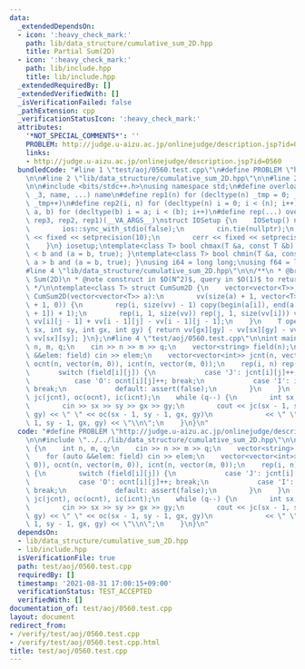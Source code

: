 ```yaml
---
data:
  _extendedDependsOn:
  - icon: ':heavy_check_mark:'
    path: lib/data_structure/cumulative_sum_2D.hpp
    title: Partial Sum(2D)
  - icon: ':heavy_check_mark:'
    path: lib/include.hpp
    title: lib/include.hpp
  _extendedRequiredBy: []
  _extendedVerifiedWith: []
  _isVerificationFailed: false
  _pathExtension: cpp
  _verificationStatusIcon: ':heavy_check_mark:'
  attributes:
    '*NOT_SPECIAL_COMMENTS*': ''
    PROBLEM: http://judge.u-aizu.ac.jp/onlinejudge/description.jsp?id=0560
    links:
    - http://judge.u-aizu.ac.jp/onlinejudge/description.jsp?id=0560
  bundledCode: "#line 1 \"test/aoj/0560.test.cpp\"\n#define PROBLEM \"http://judge.u-aizu.ac.jp/onlinejudge/description.jsp?id=0560\"\
    \n\n#line 2 \"lib/data_structure/cumulative_sum_2D.hpp\"\n\n#line 2 \"lib/include.hpp\"\
    \n\n#include <bits/stdc++.h>\nusing namespace std;\n#define overload3(_1, _2,\
    \ _3, name, ...) name\n#define rep1(n) for (decltype(n) _tmp = 0; _tmp < (n);\
    \ _tmp++)\n#define rep2(i, n) for (decltype(n) i = 0; i < (n); i++)\n#define rep3(i,\
    \ a, b) for (decltype(b) i = a; i < (b); i++)\n#define rep(...) overload3(__VA_ARGS__,\
    \ rep3, rep2, rep1)(__VA_ARGS__)\nstruct IOSetup {\n    IOSetup() noexcept {\n\
    \        ios::sync_with_stdio(false);\n        cin.tie(nullptr);\n        cout\
    \ << fixed << setprecision(10);\n        cerr << fixed << setprecision(10);\n\
    \    }\n} iosetup;\ntemplate<class T> bool chmax(T &a, const T &b) { return a\
    \ < b and (a = b, true); }\ntemplate<class T> bool chmin(T &a, const T &b) { return\
    \ a > b and (a = b, true); }\nusing i64 = long long;\nusing f64 = long double;\n\
    #line 4 \"lib/data_structure/cumulative_sum_2D.hpp\"\n\n/**\n * @brief Partial\
    \ Sum(2D)\n * @note construct in $O(N^2)$, query in $O(1)$ to return partial sum(2D)\n\
    \ */\n\ntemplate<class T> struct CumSum2D {\n    vector<vector<T>> vv;\n    explicit\
    \ CumSum2D(vector<vector<T>> a):\n        vv(size(a) + 1, vector<T>(size(a[0])\
    \ + 1, 0)) {\n        rep(i, size(vv) - 1) copy(begin(a[i]), end(a[i]), begin(vv[i\
    \ + 1]) + 1);\n        rep(i, 1, size(vv)) rep(j, 1, size(vv[i])) vv[i][j] +=\
    \ vv[i][j - 1] + vv[i - 1][j] - vv[i - 1][j - 1];\n    }\n    T operator()(int\
    \ sx, int sy, int gx, int gy) { return vv[gx][gy] - vv[sx][gy] - vv[gx][sy] +\
    \ vv[sx][sy]; }\n};\n#line 4 \"test/aoj/0560.test.cpp\"\n\nint main() {\n    int\
    \ n, m, q;\n    cin >> n >> m >> q;\n    vector<string> field(n);\n    for (auto\
    \ &&elem: field) cin >> elem;\n    vector<vector<int>> jcnt(n, vector(m, 0)),\
    \ ocnt(n, vector(m, 0)), icnt(n, vector(m, 0));\n    rep(i, n) rep(j, m) {\n \
    \       switch (field[i][j]) {\n            case 'J': jcnt[i][j]++; break;\n \
    \           case 'O': ocnt[i][j]++; break;\n            case 'I': icnt[i][j]++;\
    \ break;\n            default: assert(false);\n        }\n    }\n    CumSum2D<int>\
    \ jc(jcnt), oc(ocnt), ic(icnt);\n    while (q--) {\n        int sx, sy, gx, gy;\n\
    \        cin >> sx >> sy >> gx >> gy;\n        cout << jc(sx - 1, sy - 1, gx,\
    \ gy) << \" \" << oc(sx - 1, sy - 1, gx, gy)\n             << \" \" << ic(sx -\
    \ 1, sy - 1, gx, gy) << \"\\n\";\n    }\n}\n"
  code: "#define PROBLEM \"http://judge.u-aizu.ac.jp/onlinejudge/description.jsp?id=0560\"\
    \n\n#include \"../../lib/data_structure/cumulative_sum_2D.hpp\"\n\nint main()\
    \ {\n    int n, m, q;\n    cin >> n >> m >> q;\n    vector<string> field(n);\n\
    \    for (auto &&elem: field) cin >> elem;\n    vector<vector<int>> jcnt(n, vector(m,\
    \ 0)), ocnt(n, vector(m, 0)), icnt(n, vector(m, 0));\n    rep(i, n) rep(j, m)\
    \ {\n        switch (field[i][j]) {\n            case 'J': jcnt[i][j]++; break;\n\
    \            case 'O': ocnt[i][j]++; break;\n            case 'I': icnt[i][j]++;\
    \ break;\n            default: assert(false);\n        }\n    }\n    CumSum2D<int>\
    \ jc(jcnt), oc(ocnt), ic(icnt);\n    while (q--) {\n        int sx, sy, gx, gy;\n\
    \        cin >> sx >> sy >> gx >> gy;\n        cout << jc(sx - 1, sy - 1, gx,\
    \ gy) << \" \" << oc(sx - 1, sy - 1, gx, gy)\n             << \" \" << ic(sx -\
    \ 1, sy - 1, gx, gy) << \"\\n\";\n    }\n}\n"
  dependsOn:
  - lib/data_structure/cumulative_sum_2D.hpp
  - lib/include.hpp
  isVerificationFile: true
  path: test/aoj/0560.test.cpp
  requiredBy: []
  timestamp: '2021-08-31 17:00:15+09:00'
  verificationStatus: TEST_ACCEPTED
  verifiedWith: []
documentation_of: test/aoj/0560.test.cpp
layout: document
redirect_from:
- /verify/test/aoj/0560.test.cpp
- /verify/test/aoj/0560.test.cpp.html
title: test/aoj/0560.test.cpp
---
```

